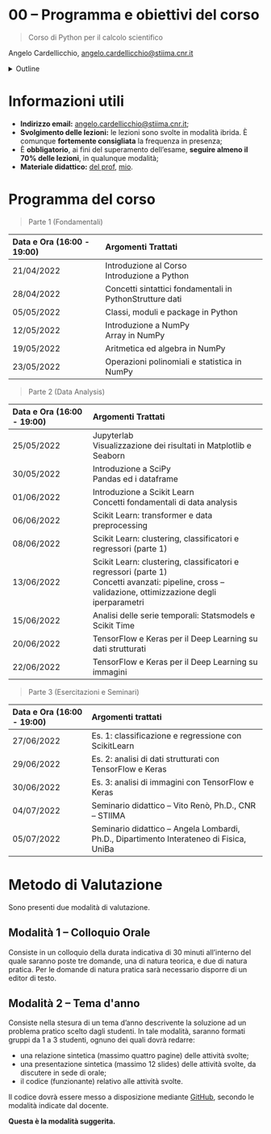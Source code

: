 # 00 – Programma e obiettivi del corso

> Corso di Python per il calcolo scientifico

Angelo Cardellicchio, angelo.cardellicchio@stiima.cnr.it

<details>
    <summary>Outline</summary>

<!-- TOC -->

-   [00 – Programma e obiettivi del corso](#00--programma-e-obiettivi-del-corso)
-   [Informazioni utili](#informazioni-utili)
-   [Programma del corso](#programma-del-corso)
-   [Metodo di Valutazione](#metodo-di-valutazione)
    -   [Modalità 1 – Colloquio Orale](#modalità-1--colloquio-orale)
    -   [Modalità 2 – Tema d'anno](#modalità-2--tema-danno)

<!-- /TOC -->
</details>


# Informazioni utili

-   **Indirizzo email:**  angelo.cardellicchio@stiima.cnr.it;
-   **Svolgimento delle lezioni:** le lezioni sono svolte in modalità ibrida. È
  comunque **fortemente consigliata** la frequenza in presenza;
-   È **obbligatorio**, ai fini del superamento dell’esame, **seguire almeno il
  70% delle lezioni**, in qualunque modalità;
-   **Materiale didattico:** [del prof](https://python.angelocardellicchio.it),
  [mio](https://www.github.com/sRavioli/pythoncs).


# Programma del corso

> Parte 1 (Fondamentali)

| Data e Ora (16:00 - 19:00) | Argomenti Trattati                                       |
|:-------------------------- |:-------------------------------------------------------- |
| 21/04/2022  | Introduzione al Corso <br/>Introduzione a Python         |
| 28/04/2022  | Concetti sintattici fondamentali in PythonStrutture dati |
| 05/05/2022  | Classi, moduli e package in Python                       |
| 12/05/2022  | Introduzione a NumPy <br/> Array in NumPy                |
| 19/05/2022  | Aritmetica ed algebra in NumPy                           |
| 23/05/2022  | Operazioni polinomiali e statistica in NumPy             |


> Parte 2 (Data Analysis)

| Data e Ora (16:00 - 19:00) | Argomenti Trattati                                                                                                                                         |
|:-------------------------- |:---------------------------------------------------------------------------------------------------------------------------------------------------------- |
| 25/05/2022                 | Jupyterlab <br/> Visualizzazione dei risultati in Matplotlib e Seaborn                                                                                     |
| 30/05/2022                 | Introduzione a SciPy <br/> Pandas ed i dataframe                                                                                                           |
| 01/06/2022                 | Introduzione a Scikit Learn <br/> Concetti fondamentali di data analysis                                                                                   |
| 06/06/2022                 | Scikit Learn: transformer e data preprocessing                                                                                                             |
| 08/06/2022                 | Scikit Learn: clustering, classificatori e regressori (parte 1)                                                                                            |
| 13/06/2022                 | Scikit Learn: clustering, classificatori e regressori (parte 1) <br/> Concetti avanzati: pipeline, cross – validazione, ottimizzazione degli iperparametri |
| 15/06/2022                 | Analisi delle serie temporali: Statsmodels e Scikit Time                                                                                                   |
| 20/06/2022                 | TensorFlow e Keras per il Deep Learning su dati strutturati                                                                                                |
| 22/06/2022                 | TensorFlow e Keras per il Deep Learning su immagini                                                                                                        |


> Parte 3 (Esercitazioni e Seminari)

| Data e Ora (16:00 - 19:00) | Argomenti trattati                                                                      |
|:-------------------------- |:--------------------------------------------------------------------------------------- |
| 27/06/2022                 | Es. 1: classificazione e regressione con ScikitLearn                                    |
| 29/06/2022                 | Es. 2: analisi di dati strutturati con TensorFlow e Keras                               |
| 30/06/2022                 | Es. 3: analisi di immagini con TensorFlow e Keras                                       |
| 04/07/2022                 | Seminario didattico – Vito Renò, Ph.D., CNR – STIIMA                                    |
| 05/07/2022                 | Seminario didattico – Angela Lombardi, Ph.D., Dipartimento Interateneo di Fisica, UniBa |


# Metodo di Valutazione

Sono presenti due modalità di valutazione.


## Modalità 1 – Colloquio Orale

Consiste in un colloquio della durata indicativa di 30 minuti all’interno del
quale saranno poste tre domande, una di natura teorica, e due di natura
pratica. Per le domande di natura pratica sarà necessario disporre di un
editor di testo.

## Modalità 2 – Tema d'anno

Consiste nella stesura di un tema d’anno descrivente la soluzione ad un
problema pratico scelto dagli studenti.
In tale modalità, saranno formati gruppi da 1 a 3 studenti, ognuno dei quali
dovrà redarre:

-   una relazione sintetica (massimo quattro pagine) delle attività svolte;
-   una presentazione sintetica (massimo 12 slides) delle attività svolte, da
  discutere in sede di orale;
-   il codice (funzionante) relativo alle attività svolte.

Il codice dovrà essere messo a disposizione mediante
[GitHub](https://www.github.com/), secondo le modalità indicate dal docente.

**Questa è la modalità suggerita.**

